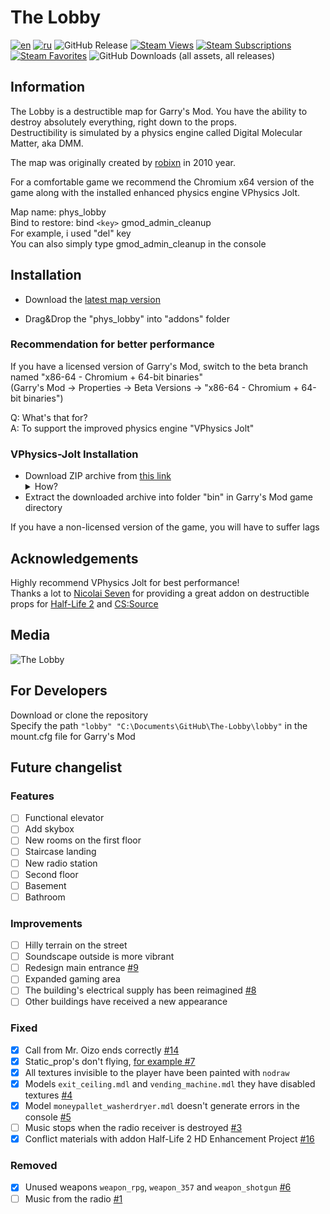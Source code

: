 # The Lobby

[![en](https://img.shields.io/badge/lang-English%20%F0%9F%87%AC%F0%9F%87%A7-white)](README.md)
[![ru](https://img.shields.io/badge/%D1%8F%D0%B7%D1%8B%D0%BA-%D0%A0%D1%83%D1%81%D1%81%D0%BA%D0%B8%D0%B9%20%F0%9F%87%B7%F0%9F%87%BA-white)](README-RU.md)
![GitHub Release](https://img.shields.io/github/v/release/boxden/The-Lobby)
[![Steam Views](https://img.shields.io/steam/views/2886996246)](https://steamcommunity.com/sharedfiles/filedetails/?id=2886996246)
[![Steam Subscriptions](https://img.shields.io/steam/subscriptions/2886996246)](https://steamcommunity.com/sharedfiles/filedetails/?id=2886996246)
[![Steam Favorites](https://img.shields.io/steam/favorites/2886996246)](https://steamcommunity.com/sharedfiles/filedetails/?id=2886996246)
![GitHub Downloads (all assets, all releases)](https://img.shields.io/github/downloads/boxden/The-Lobby/total)

## Information

The Lobby is a destructible map for Garry's Mod. You have the ability to destroy absolutely everything, right down to the props.  
Destructibility is simulated by a physics engine called Digital Molecular Matter, aka DMM.

The map was originally created by [robixn](https://www.youtube.com/watch?v=N7MYttLnHpA) in 2010 year.

For a comfortable game we recommend the Chromium x64 version of the game along with the installed enhanced physics engine VPhysics Jolt.

Map name: phys_lobby  
Bind to restore: bind `<key>` gmod_admin_cleanup  
For example, i used "del" key  
You can also simply type gmod_admin_cleanup in the console

## Installation

+ Download the [latest map version](https://github.com/boxden/The-Lobby/releases/download/v1.0.1/the_lobby_2886996246.7z)

+ Drag&Drop the "phys_lobby" into "addons" folder

### Recommendation for better performance

If you have a licensed version of Garry's Mod, switch to the beta branch named "x86-64 - Chromium + 64-bit binaries"  
(Garry's Mod -> Properties -> Beta Versions -> "x86-64 - Chromium + 64-bit binaries")

Q: What's that for?  
A: To support the improved physics engine "VPhysics Jolt"

### VPhysics-Jolt Installation

+ Download ZIP archive from [this link](https://git.froggi.es/joshua/vphysics_jolt_gmod_builds) <details> <summary> How? </summary> ![How?](https://github.com/boxden/The-Lobby/assets/30258996/c551dc6e-2358-4fce-9295-9c78f7e852e6) </details>
+ Extract the downloaded archive into folder "bin" in Garry's Mod game directory

If you have a non-licensed version of the game, you will have to suffer lags

## Acknowledgements

Highly recommend VPhysics Jolt for best performance!  
Thanks a lot to [Nicolai Seven](https://steamcommunity.com/id/nicolai_seven) for providing a great addon on destructible props for [Half-Life 2](https://steamcommunity.com/sharedfiles/filedetails/?id=767948098) and [CS:Source](https://steamcommunity.com/sharedfiles/filedetails/?id=2701419409)

## Media

![The Lobby](https://all-mods.ru/wp-content/uploads/2022/11/phys_lobby.gif)

## For Developers

Download or clone the repository  
Specify the path `"lobby" "C:\Documents\GitHub\The-Lobby\lobby"` in the mount.cfg file for Garry's Mod

## Future changelist

### Features

- [ ] Functional elevator
- [ ] Add skybox
- [ ] New rooms on the first floor
- [ ] Staircase landing
- [ ] New radio station
- [ ] Second floor
- [ ] Basement
- [ ] Bathroom

### Improvements

- [ ] Hilly terrain on the street
- [ ] Soundscape outside is more vibrant
- [ ] Redesign main entrance [#9](https://github.com/boxden/The-Lobby/issues/9)
- [ ] Expanded gaming area
- [ ] The building's electrical supply has been reimagined [#8](https://github.com/boxden/The-Lobby/issues/8)
- [ ] Other buildings have received a new appearance

### Fixed

- [x] Call from Mr. Oizo ends correctly [#14](https://github.com/boxden/The-Lobby/issues/14)
- [x] Static_prop's don't flying, [for example #7](https://github.com/boxden/The-Lobby/issues/7)
- [x] All textures invisible to the player have been painted with `nodraw`
- [x] Models `exit_ceiling.mdl` and `vending_machine.mdl` they have disabled textures [#4](https://github.com/boxden/The-Lobby/issues/4)
- [x] Model `moneypallet_washerdryer.mdl` doesn't generate errors in the console [#5](https://github.com/boxden/The-Lobby/issues/5)
- [ ] Music stops when the radio receiver is destroyed [#3](https://github.com/boxden/The-Lobby/issues/3)
- [x] Conflict materials with addon Half-Life 2 HD Enhancement Project [#16](https://github.com/boxden/The-Lobby/issues/16)

### Removed

- [x] Unused weapons `weapon_rpg`, `weapon_357` and `weapon_shotgun` [#6](https://github.com/boxden/The-Lobby/issues/6)
- [ ] Music from the radio [#1](https://github.com/boxden/The-Lobby/issues/1)